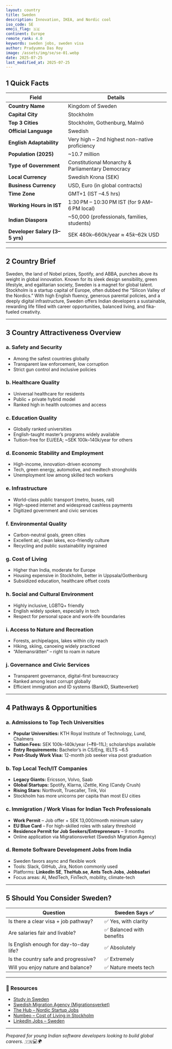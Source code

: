 ```yaml
---
layout: country
title: Sweden
description: Innovation, IKEA, and Nordic cool
iso_code: SE
emoji_flag: 🇸🇪
continent: Europe
remote_rank: 4.0
keywords: sweden jobs, sweden visa
author: Pradyumna Das Roy
image: /assets/img/se/se-01.webp
date: 2025-07-25
last_modified_at: 2025-07-25
---
```


## 1 Quick Facts

| Field                          | Details                                           |
| ------------------------------ | ------------------------------------------------- |
| **Country Name**               | Kingdom of Sweden                                 |
| **Capital City**               | Stockholm                                         |
| **Top 3 Cities**               | Stockholm, Gothenburg, Malmö                      |
| **Official Language**          | Swedish                                           |
| **English Adaptability**       | Very high – 2nd highest non-native proficiency    |
| **Population (2025)**          | ~10.7 million                                     |
| **Type of Government**         | Constitutional Monarchy & Parliamentary Democracy |
| **Local Currency**             | Swedish Krona (SEK)                               |
| **Business Currency**          | USD, Euro (in global contracts)                   |
| **Time Zone**                  | GMT+1 (IST –4.5 hrs)                              |
| **Working Hours in IST**       | 1:30 PM – 10:30 PM IST (for 9 AM–6 PM local)      |
| **Indian Diaspora**            | ~50,000 (professionals, families, students)       |
| **Developer Salary (3–5 yrs)** | SEK 480k–660k/year ≈ $45k–$62k USD                |

---

## 2 Country Brief

Sweden, the land of Nobel prizes, Spotify, and ABBA, punches above its weight in global innovation. Known for its sleek design sensibility, green lifestyle, and egalitarian society, Sweden is a magnet for global talent. Stockholm is a startup capital of Europe, often dubbed the “Silicon Valley of the Nordics.” With high English fluency, generous parental policies, and a deeply digital infrastructure, Sweden offers Indian developers a sustainable, rewarding life filled with career opportunities, balanced living, and fika-fueled creativity.

---

## 3 Country Attractiveness Overview

### a. Safety and Security

- Among the safest countries globally
- Transparent law enforcement, low corruption
- Strict gun control and inclusive policies

### b. Healthcare Quality

- Universal healthcare for residents
- Public + private hybrid model
- Ranked high in health outcomes and access

### c. Education Quality

- Globally ranked universities
- English-taught master’s programs widely available
- Tuition-free for EU/EEA; ~SEK 100k–140k/year for others

### d. Economic Stability and Employment

- High-income, innovation-driven economy
- Tech, green energy, automotive, and medtech strongholds
- Unemployment low among skilled tech workers

### e. Infrastructure

- World-class public transport (metro, buses, rail)
- High-speed internet and widespread cashless payments
- Digitized government and civic services

### f. Environmental Quality

- Carbon-neutral goals, green cities
- Excellent air, clean lakes, eco-friendly culture
- Recycling and public sustainability ingrained

### g. Cost of Living

- Higher than India, moderate for Europe
- Housing expensive in Stockholm, better in Uppsala/Gothenburg
- Subsidized education, healthcare offset costs

### h. Social and Cultural Environment

- Highly inclusive, LGBTQ+ friendly
- English widely spoken, especially in tech
- Respect for personal space and work-life boundaries

### i. Access to Nature and Recreation

- Forests, archipelagos, lakes within city reach
- Hiking, skiing, canoeing widely practiced
- “Allemansrätten” – right to roam in nature

### j. Governance and Civic Services

- Transparent governance, digital-first bureaucracy
- Ranked among least corrupt globally
- Efficient immigration and ID systems (BankID, Skatteverket)

---

## 4 Pathways & Opportunities

### a. Admissions to Top Tech Universities

- **Popular Universities:** KTH Royal Institute of Technology, Lund, Chalmers
- **Tuition Fees:** SEK 100k–140k/year (~₹8–11L); scholarships available
- **Entry Requirements:** Bachelor’s in CS/Eng, IELTS ~6.5
- **Post-Study Work Visa:** 12-month job seeker visa post graduation

### b. Top Local Tech/IT Companies

- **Legacy Giants:** Ericsson, Volvo, Saab
- **Global Startups:** Spotify, Klarna, iZettle, King (Candy Crush)
- **Rising Stars:** Northvolt, Truecaller, Tink, Voi
- Stockholm has more unicorns per capita than most EU cities

### c. Immigration / Work Visas for Indian Tech Professionals

- **Work Permit** – Job offer + SEK 13,000/month minimum salary
- **EU Blue Card** – For high-skilled roles with salary threshold
- **Residence Permit for Job Seekers/Entrepreneurs** – 9 months
- Online application via Migrationsverket (Swedish Migration Agency)

### d. Remote Software Development Jobs from India

- Sweden favors async and flexible work
- Tools: Slack, GitHub, Jira, Notion commonly used
- Platforms: **LinkedIn SE**, **TheHub.se**, **Ants Tech Jobs**, **Jobbsafari**
- Focus areas: AI, MedTech, FinTech, mobility, climate-tech

---

## 5 Should You Consider Sweden?

| Question                               | Sweden Says ✅            |
| -------------------------------------- | ------------------------- |
| Is there a clear visa + job pathway?   | ✅ Yes, with clarity      |
| Are salaries fair and livable?         | ✅ Balanced with benefits |
| Is English enough for day-to-day life? | ✅ Absolutely             |
| Is the country safe and progressive?   | ✅ Extremely              |
| Will you enjoy nature and balance?     | ✅ Nature meets tech      |

---

### 🔗 Resources

- [Study in Sweden](https://studyinsweden.se/)
- [Swedish Migration Agency (Migrationsverket)](https://www.migrationsverket.se/)
- [The Hub – Nordic Startup Jobs](https://thehub.io/)
- [Numbeo – Cost of Living in Stockholm](https://www.numbeo.com/cost-of-living/in/Stockholm)
- [LinkedIn Jobs – Sweden](https://www.linkedin.com/jobs/search/?location=Sweden)

---

_Prepared for young Indian software developers looking to build global careers. 🇮🇳💻🌍_
